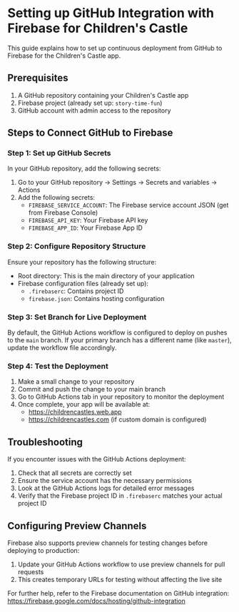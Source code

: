 # Setting up GitHub Integration with Firebase for Children's Castle

This guide explains how to set up continuous deployment from GitHub to Firebase for the Children's Castle app.

## Prerequisites

1. A GitHub repository containing your Children's Castle app
2. Firebase project (already set up: `story-time-fun`)
3. GitHub account with admin access to the repository

## Steps to Connect GitHub to Firebase

### Step 1: Set up GitHub Secrets

In your GitHub repository, add the following secrets:

1. Go to your GitHub repository → Settings → Secrets and variables → Actions
2. Add the following secrets:
   - `FIREBASE_SERVICE_ACCOUNT`: The Firebase service account JSON (get from Firebase Console)
   - `FIREBASE_API_KEY`: Your Firebase API key 
   - `FIREBASE_APP_ID`: Your Firebase App ID

### Step 2: Configure Repository Structure

Ensure your repository has the following structure:
- Root directory: This is the main directory of your application
- Firebase configuration files (already set up):
  - `.firebaserc`: Contains project ID
  - `firebase.json`: Contains hosting configuration

### Step 3: Set Branch for Live Deployment

By default, the GitHub Actions workflow is configured to deploy on pushes to the `main` branch. If your primary branch has a different name (like `master`), update the workflow file accordingly.

### Step 4: Test the Deployment

1. Make a small change to your repository
2. Commit and push the change to your main branch
3. Go to GitHub Actions tab in your repository to monitor the deployment
4. Once complete, your app will be available at:
   - https://childrencastles.web.app
   - https://childrencastles.com (if custom domain is configured)

## Troubleshooting

If you encounter issues with the GitHub Actions deployment:

1. Check that all secrets are correctly set
2. Ensure the service account has the necessary permissions
3. Look at the GitHub Actions logs for detailed error messages
4. Verify that the Firebase project ID in `.firebaserc` matches your actual project ID

## Configuring Preview Channels

Firebase also supports preview channels for testing changes before deploying to production:

1. Update your GitHub Actions workflow to use preview channels for pull requests
2. This creates temporary URLs for testing without affecting the live site

For further help, refer to the Firebase documentation on GitHub integration:
https://firebase.google.com/docs/hosting/github-integration